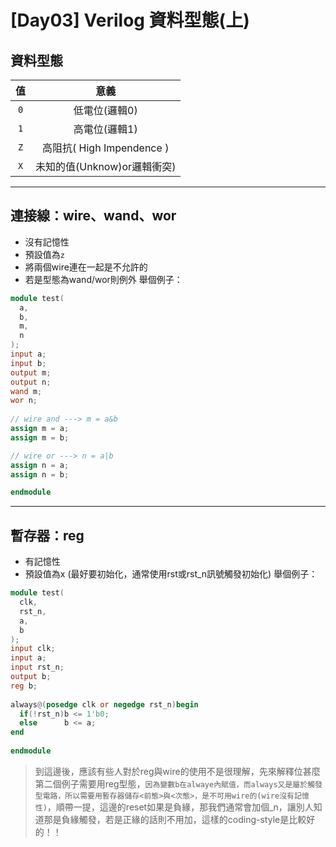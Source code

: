 
# [Day03] Verilog 資料型態(上)
## 資料型態
|  值  |   意義    |
|:---:|:----------:|
| `0` | 低電位(邏輯0)
| `1` | 高電位(邏輯1)
| `Z` | 高阻抗( High Impendence ) 
| `X` | 未知的值(Unknow)or邏輯衝突)

---

## 連接線：wire、wand、wor
- 沒有記憶性
- 預設值為`z`
- 將兩個wire連在一起是不允許的
- 若是型態為wand/wor則例外
舉個例子：
```verilog
module test(
  a, 
  b, 
  m, 
  n
);
input a;
input b;
output m;
output n;
wand m;
wor n;
    
// wire and ---> m = a&b
assign m = a;
assign m = b;

// wire or ---> n = a|b
assign n = a;
assign n = b;

endmodule
```

---

## 暫存器：reg
- 有記憶性
- 預設值為x (最好要初始化，通常使用rst或rst_n訊號觸發初始化)
舉個例子：
```verilog
module test(
  clk, 
  rst_n, 
  a, 
  b
);
input clk;
input a;
input rst_n;
output b;
reg b;
    
always@(posedge clk or negedge rst_n)begin
  if(!rst_n)b <= 1'b0;
  else      b <= a;
end
    
endmodule
```

> 到這邊後，應該有些人對於reg與wire的使用不是很理解，先來解釋位甚麼第二個例子需要用reg型態，`因為變數b在alwaye內賦值，而always又是屬於觸發型電路，所以需要用暫存器儲存<前態>與<次態>，是不可用wire的(wire沒有記憶性)`，順帶一提，這邊的reset如果是負緣，那我們通常會加個_n，讓別人知道那是負緣觸發，若是正緣的話則不用加，這樣的coding-style是比較好的！！
